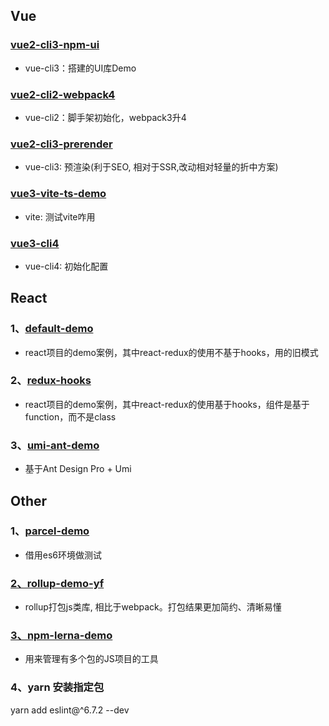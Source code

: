
## Vue

### [vue2-cli3-npm-ui](https://github.com/yang1212/build-demo/tree/master/v1_vue2-cli3-npm-ui)

* vue-cli3：搭建的UI库Demo

### [vue2-cli2-webpack4](https://github.com/yang1212/build-demo/tree/master/v2_vue2-cli2-webpack4)

* vue-cli2：脚手架初始化，webpack3升4

### [vue2-cli3-prerender](https://github.com/yang1212/build-demo/tree/master/v3_vue2-cli3-prerender)

* vue-cli3: 预渲染(利于SEO, 相对于SSR,改动相对轻量的折中方案)


### [vue3-vite-ts-demo](https://github.com/yang1212/build-demo/tree/master/v4_vue3-vite-ts-demo)

* vite: 测试vite咋用

### [vue3-cli4](https://github.com/yang1212/build-demo/tree/master/v5_vue3)
* vue-cli4: 初始化配置

## React

### 1、[default-demo](https://github.com/yang1212/build-demo/tree/master/react0_default-demo)

* react项目的demo案例，其中react-redux的使用不基于hooks，用的旧模式

### 2、[redux-hooks](https://github.com/yang1212/build-demo/tree/master/react1_redux-hooks)

* react项目的demo案例，其中react-redux的使用基于hooks，组件是基于function，而不是class

### 3、[umi-ant-demo](https://github.com/yang1212/build-demo/tree/master/react2_umi-ant-demo)

* 基于Ant Design Pro + Umi


## Other

### 1、[parcel-demo](https://github.com/yang1212/build-demo/tree/master/other1_parcel-demo)

* 借用es6环境做测试


### [2、rollup-demo-yf](https://gitee.com/Tibooyang/rollup-demo-yf)

* rollup打包js类库, 相比于webpack。打包结果更加简约、清晰易懂

### [3、npm-lerna-demo](https://gitee.com/Tibooyang/npm-lerna-demo)

* 用来管理有多个包的JS项目的工具

### 4、yarn 安装指定包

yarn add eslint@^6.7.2 --dev
